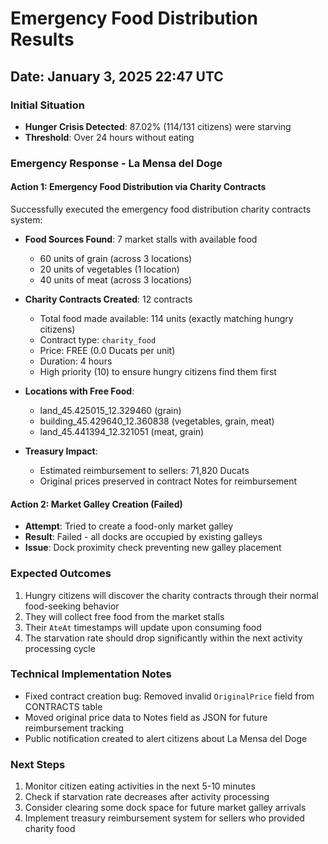 # Emergency Food Distribution Results
## Date: January 3, 2025 22:47 UTC

### Initial Situation
- **Hunger Crisis Detected**: 87.02% (114/131 citizens) were starving
- **Threshold**: Over 24 hours without eating

### Emergency Response - La Mensa del Doge

#### Action 1: Emergency Food Distribution via Charity Contracts
Successfully executed the emergency food distribution charity contracts system:

- **Food Sources Found**: 7 market stalls with available food
  - 60 units of grain (across 3 locations)  
  - 20 units of vegetables (1 location)
  - 40 units of meat (across 3 locations)
  
- **Charity Contracts Created**: 12 contracts
  - Total food made available: 114 units (exactly matching hungry citizens)
  - Contract type: `charity_food`
  - Price: FREE (0.0 Ducats per unit)
  - Duration: 4 hours
  - High priority (10) to ensure hungry citizens find them first

- **Locations with Free Food**:
  - land_45.425015_12.329460 (grain)
  - building_45.429640_12.360838 (vegetables, grain, meat)
  - land_45.441394_12.321051 (meat, grain)

- **Treasury Impact**: 
  - Estimated reimbursement to sellers: 71,820 Ducats
  - Original prices preserved in contract Notes for reimbursement

#### Action 2: Market Galley Creation (Failed)
- **Attempt**: Tried to create a food-only market galley
- **Result**: Failed - all docks are occupied by existing galleys
- **Issue**: Dock proximity check preventing new galley placement

### Expected Outcomes
1. Hungry citizens will discover the charity contracts through their normal food-seeking behavior
2. They will collect free food from the market stalls
3. Their `AteAt` timestamps will update upon consuming food
4. The starvation rate should drop significantly within the next activity processing cycle

### Technical Implementation Notes
- Fixed contract creation bug: Removed invalid `OriginalPrice` field from CONTRACTS table
- Moved original price data to Notes field as JSON for future reimbursement tracking
- Public notification created to alert citizens about La Mensa del Doge

### Next Steps
1. Monitor citizen eating activities in the next 5-10 minutes
2. Check if starvation rate decreases after activity processing
3. Consider clearing some dock space for future market galley arrivals
4. Implement treasury reimbursement system for sellers who provided charity food